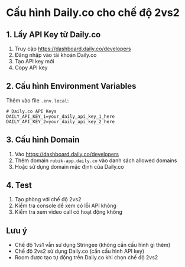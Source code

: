 # Cấu hình Daily.co cho chế độ 2vs2

## 1. Lấy API Key từ Daily.co

1. Truy cập https://dashboard.daily.co/developers
2. Đăng nhập vào tài khoản Daily.co
3. Tạo API key mới
4. Copy API key

## 2. Cấu hình Environment Variables

Thêm vào file `.env.local`:

```env
# Daily.co API Keys
DAILY_API_KEY_1=your_daily_api_key_1_here
DAILY_API_KEY_2=your_daily_api_key_2_here
```

## 3. Cấu hình Domain

1. Vào https://dashboard.daily.co/developers
2. Thêm domain `rubik-app.daily.co` vào danh sách allowed domains
3. Hoặc sử dụng domain mặc định của Daily.co

## 4. Test

1. Tạo phòng với chế độ 2vs2
2. Kiểm tra console để xem có lỗi API không
3. Kiểm tra xem video call có hoạt động không

## Lưu ý

- Chế độ 1vs1 vẫn sử dụng Stringee (không cần cấu hình gì thêm)
- Chế độ 2vs2 sử dụng Daily.co (cần cấu hình API key)
- Room được tạo tự động trên Daily.co khi chọn chế độ 2vs2
